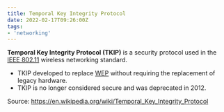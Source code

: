 ```yaml
---
title: Temporal Key Integrity Protocol
date: 2022-02-17T09:26:00Z
tags:
- 'networking'
---
```


**Temporal Key Integrity Protocol (TKIP)** is a security protocol used in the [IEEE 802.11](20210626151826-ieee-80211.md)
wireless networking standard.

* TKIP developed to replace [WEP](20210613070402-wired-equivalent-privacy.md) 
  without requiring the replacement of legacy hardware.
* TKIP is no longer considered secure and was deprecated in 2012.

Source: https://en.wikipedia.org/wiki/Temporal_Key_Integrity_Protocol
